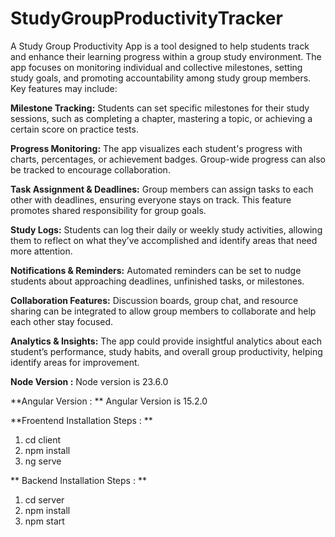 # StudyGroupProductivityTracker


A Study Group Productivity App is a tool designed to help students track and enhance their learning progress within a group study environment. The app focuses on monitoring individual and collective milestones, setting study goals, and promoting accountability among study group members. Key features may include:

**Milestone Tracking:** Students can set specific milestones for their study sessions, such as completing a chapter, mastering a topic, or achieving a certain score on practice tests.

**Progress Monitoring:** The app visualizes each student's progress with charts, percentages, or achievement badges. Group-wide progress can also be tracked to encourage collaboration.

**Task Assignment & Deadlines:** Group members can assign tasks to each other with deadlines, ensuring everyone stays on track. This feature promotes shared responsibility for group goals.

**Study Logs:** Students can log their daily or weekly study activities, allowing them to reflect on what they’ve accomplished and identify areas that need more attention.

**Notifications & Reminders:** Automated reminders can be set to nudge students about approaching deadlines, unfinished tasks, or milestones.

**Collaboration Features:** Discussion boards, group chat, and resource sharing can be integrated to allow group members to collaborate and help each other stay focused.

**Analytics & Insights:** The app could provide insightful analytics about each student’s performance, study habits, and overall group productivity, helping identify areas for improvement.


**Node Version :** Node version is 23.6.0

**Angular Version : ** Angular Version is 15.2.0 


**Froentend Installation Steps : **

1. cd client 
2. npm install 
3. ng serve


** Backend Installation Steps : ** 

1. cd server
2. npm install
3. npm start


